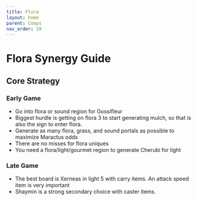 ```yaml
---
title: Flora
layout: home
parent: Comps
nav_order: 19
---
```


# Flora Synergy Guide

## Core Strategy

### Early Game
- Go into flora or sound region for Gossifleur
- Biggest hurdle is getting on flora 3 to start generating mulch, so that is also the sign to enter flora.
- Generate as many flora, grass, and sound portals as possible to maximize Maractus odds
- There are no misses for flora uniques
- You need a flora/light/gourmet region to generate Cherubi for light

### Late Game
- The best board is Xerneas in light 5 with carry items. An attack speed item is very important
- Shaymin is a strong secondary choice with caster items.